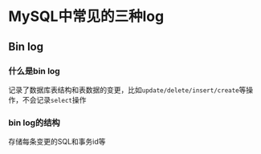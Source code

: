 # MySQL中常见的三种log

## Bin log

### 什么是bin log

记录了数据库表结构和表数据的变更，比如`update/delete/insert/create`等操作，不会记录`select`操作

### bin log的结构

存储每条变更的SQL和事务id等